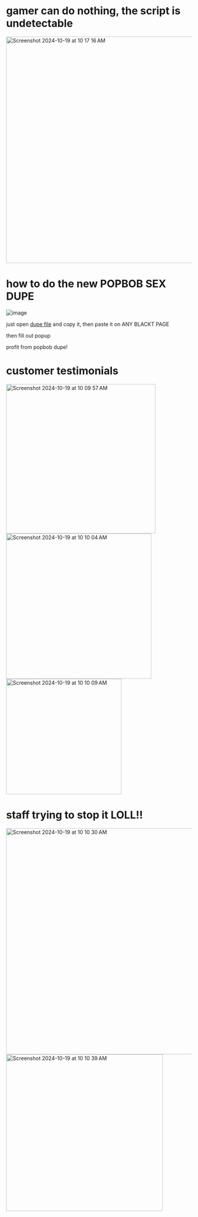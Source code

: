 # gamer can do nothing, the script is undetectable
<img width="614" alt="Screenshot 2024-10-19 at 10 17 16 AM" src="https://github.com/user-attachments/assets/aec1b916-f21c-4181-8bbe-f037133b3cb1">

# how to do the new POPBOB SEX DUPE
![image](https://github.com/user-attachments/assets/c7f43dbe-4bb3-4e3d-89f4-2e11d70d9740)

just open [dupe file](./dupe.txt) and copy it, then paste it on ANY BLACKT PAGE

then fill out popup 

profit from popbob dupe!

# customer testimonials
<img width="405" alt="Screenshot 2024-10-19 at 10 09 57 AM" src="https://github.com/user-attachments/assets/e2ba3b08-7c90-46d7-abad-4024c82061f7">
<img width="394" alt="Screenshot 2024-10-19 at 10 10 04 AM" src="https://github.com/user-attachments/assets/3b2741d6-6dc1-43e5-ba1d-1d080c6cd3e4">
<img width="313" alt="Screenshot 2024-10-19 at 10 10 09 AM" src="https://github.com/user-attachments/assets/ec7ad567-408c-4d30-b7a7-ef8d77df40a2">

# staff trying to stop it LOLL!! 

<img width="613" alt="Screenshot 2024-10-19 at 10 10 30 AM" src="https://github.com/user-attachments/assets/9153449d-081f-478b-a554-b803822b522b">
<img width="425" alt="Screenshot 2024-10-19 at 10 10 39 AM" src="https://github.com/user-attachments/assets/b31def63-8091-42a0-ba0e-445a6fbd9c5f">
